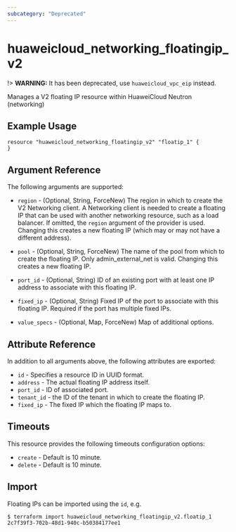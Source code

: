 ```yaml
---
subcategory: "Deprecated"
---
```


# huaweicloud\_networking\_floatingip\_v2

!> **WARNING:** It has been deprecated, use `huaweicloud_vpc_eip` instead.

Manages a V2 floating IP resource within HuaweiCloud Neutron (networking)

## Example Usage

```hcl
resource "huaweicloud_networking_floatingip_v2" "floatip_1" {
}
```

## Argument Reference

The following arguments are supported:

* `region` - (Optional, String, ForceNew) The region in which to create the V2 Networking client.
  A Networking client is needed to create a floating IP that can be used with another networking resource, such as a
  load balancer.
  If omitted, the `region` argument of the provider is used.
  Changing this creates a new floating IP (which may or may not have a different address).

* `pool` - (Optional, String, ForceNew) The name of the pool from which to create the floating IP.
  Only admin_external_net is valid. Changing this creates a new floating IP.

* `port_id` - (Optional, String) ID of an existing port with at least one IP address to associate with this floating IP.

* `fixed_ip` - (Optional, String) Fixed IP of the port to associate with this floating IP.
  Required if the port has multiple fixed IPs.

* `value_specs` - (Optional, Map, ForceNew) Map of additional options.

## Attribute Reference

In addition to all arguments above, the following attributes are exported:

* `id` - Specifies a resource ID in UUID format.
* `address` - The actual floating IP address itself.
* `port_id` - ID of associated port.
* `tenant_id` - the ID of the tenant in which to create the floating IP.
* `fixed_ip` - The fixed IP which the floating IP maps to.

## Timeouts

This resource provides the following timeouts configuration options:

* `create` - Default is 10 minute.
* `delete` - Default is 10 minute.

## Import

Floating IPs can be imported using the `id`, e.g.

```
$ terraform import huaweicloud_networking_floatingip_v2.floatip_1 2c7f39f3-702b-48d1-940c-b50384177ee1
```
